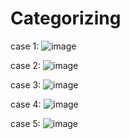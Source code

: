 # Categorizing

case 1:
![image](https://github.com/user-attachments/assets/1043f242-6927-4172-8b76-e61e66c28573)

case 2:
![image](https://github.com/user-attachments/assets/8dc1485f-22ee-42cf-821e-adaaebcd94f4)

case 3:
![image](https://github.com/user-attachments/assets/2cc36bab-16a5-43a4-9371-603ce9599cf2)

case 4:
![image](https://github.com/user-attachments/assets/441898fe-a285-44d6-9747-43bf63a1583e)

case 5:
![image](https://github.com/user-attachments/assets/a89e8941-9ca0-4948-8ece-c49e5433279f)




